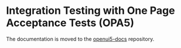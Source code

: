 # Integration Testing with One Page Acceptance Tests (OPA5)

The documentation is moved to the [openui5-docs](https://sap.github.io/openui5-docs/#/Integration_Testing_with_One_Page_Acceptance_Tests_(OPA5)_2696ab5) repository.